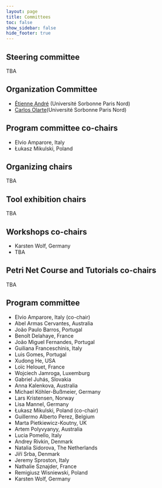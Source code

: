 ```yaml
---
layout: page
title: Committees
toc: false
show_sidebar: false
hide_footer: true
---
```


## Steering committee
TBA

## Organization Committee
 * [Étienne André](https://lipn.univ-paris13.fr/~andre/) (Université Sorbonne Paris Nord)
 * [Carlos Olarte](https://sites.google.com/site/carlosolarte)(Université Sorbonne Paris Nord)

## Program committee co-chairs
* Elvio Amparore, Italy
* Łukasz Mikulski, Poland

## Organizing chairs
TBA

## Tool exhibition chairs
TBA

## Workshops co-chairs
* Karsten Wolf, Germany
* TBA

## Petri Net Course and Tutorials co-chairs
TBA

## Program committee

  * Elvio Amparore, Italy (co-chair)
  * Abel Armas Cervantes, Australia 
  * João Paulo Barros, Portugal 
  * Benoît Delahaye, France 
  * João Miguel Fernandes, Portugal 
  * Guiliana Franceschinis, Italy 
  * Luis Gomes, Portugal 
  * Xudong He, USA 
  * Loïc Helouet, France 
  * Wojciech Jamroga, Luxemburg 
  * Gabriel Juhás, Slovakia 
  * Anna Kalenkova, Australia 
  * Michael Köhler-Bußmeier, Germany 
  * Lars Kristensen, Norway 
  * Lisa Mannel, Germany 
  * Łukasz Mikulski, Poland (co-chair)
  * Guillermo Alberto Perez, Belgium 
  * Marta Pietkiewicz-Koutny, UK 
  * Artem Polyvyanyy, Australia 
  * Lucia Pomello, Italy 
  * Andrey Rivkin, Denmark 
  * Natalia Sidorova, The Netherlands 
  * Jiří Srba, Denmark 
  * Jeremy Sproston, Italy 
  * Nathalie Sznajder, France 
  * Remigiusz Wisniewski, Poland 
  * Karsten Wolf, Germany
